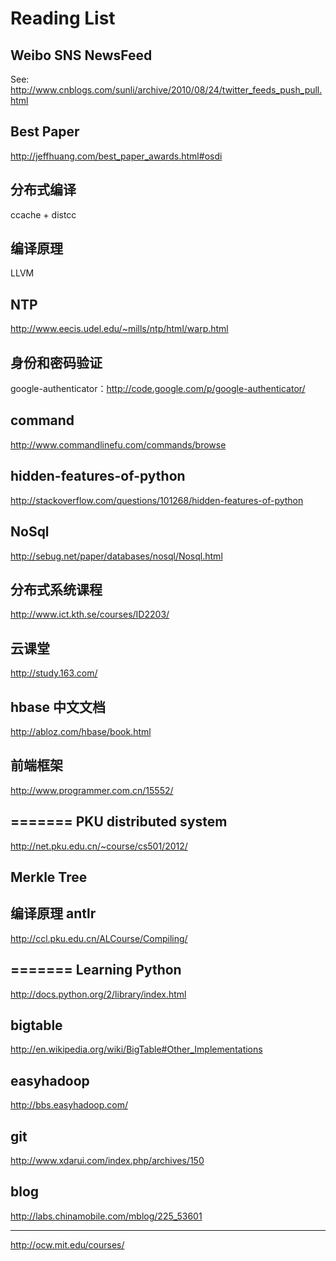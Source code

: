 Reading List
=============================

Weibo SNS NewsFeed
-------------------
See:
http://www.cnblogs.com/sunli/archive/2010/08/24/twitter_feeds_push_pull.html

Best Paper
----------------------
http://jeffhuang.com/best_paper_awards.html#osdi

分布式编译
----------------------
ccache + distcc

编译原理
----------------------
LLVM

NTP
----------------------
http://www.eecis.udel.edu/~mills/ntp/html/warp.html

身份和密码验证
-----------------------
google-authenticator：http://code.google.com/p/google-authenticator/

command 
-----------------------
http://www.commandlinefu.com/commands/browse


hidden-features-of-python
------------------------------
http://stackoverflow.com/questions/101268/hidden-features-of-python

NoSql
----------------------------------------
http://sebug.net/paper/databases/nosql/Nosql.html

分布式系统课程
---------------------
http://www.ict.kth.se/courses/ID2203/

云课堂
----------------
http://study.163.com/

hbase 中文文档
----------------------
http://abloz.com/hbase/book.html

前端框架
-------------------------
http://www.programmer.com.cn/15552/

=======
PKU distributed system
---------------------------------
http://net.pku.edu.cn/~course/cs501/2012/

Merkle Tree 
-----------------------



编译原理 antlr
---------------------------------
http://ccl.pku.edu.cn/ALCourse/Compiling/

=======
Learning Python 
---------------------------------
http://docs.python.org/2/library/index.html

bigtable
----------------------------------
http://en.wikipedia.org/wiki/BigTable#Other_Implementations

easyhadoop
-------------
http://bbs.easyhadoop.com/

git
------------
http://www.xdarui.com/index.php/archives/150


blog
-----------
http://labs.chinamobile.com/mblog/225_53601


---------
http://ocw.mit.edu/courses/


